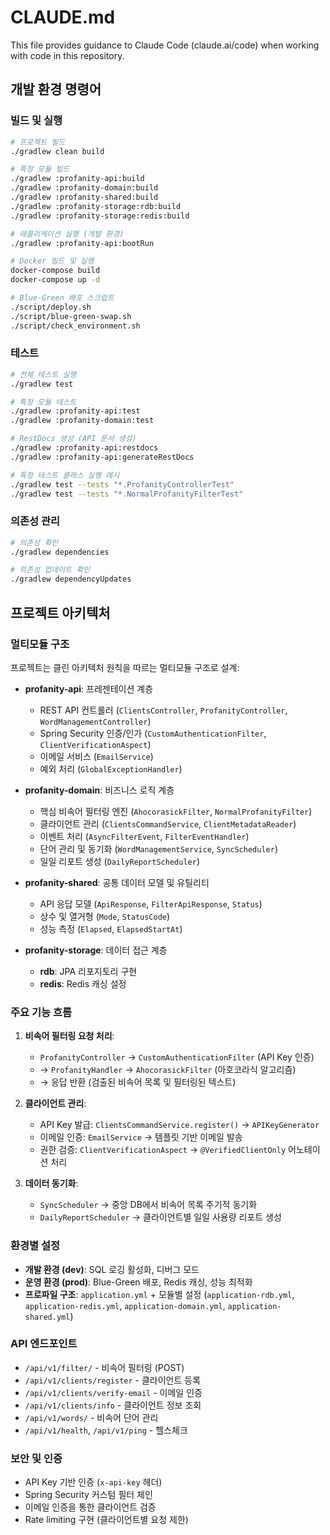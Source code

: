# CLAUDE.md

This file provides guidance to Claude Code (claude.ai/code) when working with code in this repository.

## 개발 환경 명령어

### 빌드 및 실행
```bash
# 프로젝트 빌드
./gradlew clean build

# 특정 모듈 빌드
./gradlew :profanity-api:build
./gradlew :profanity-domain:build
./gradlew :profanity-shared:build
./gradlew :profanity-storage:rdb:build
./gradlew :profanity-storage:redis:build

# 애플리케이션 실행 (개발 환경)
./gradlew :profanity-api:bootRun

# Docker 빌드 및 실행
docker-compose build
docker-compose up -d

# Blue-Green 배포 스크립트
./script/deploy.sh
./script/blue-green-swap.sh
./script/check_environment.sh
```

### 테스트
```bash
# 전체 테스트 실행
./gradlew test

# 특정 모듈 테스트
./gradlew :profanity-api:test
./gradlew :profanity-domain:test

# RestDocs 생성 (API 문서 생성)
./gradlew :profanity-api:restdocs
./gradlew :profanity-api:generateRestDocs

# 특정 테스트 클래스 실행 예시
./gradlew test --tests "*.ProfanityControllerTest"
./gradlew test --tests "*.NormalProfanityFilterTest"
```

### 의존성 관리
```bash
# 의존성 확인
./gradlew dependencies

# 의존성 업데이트 확인
./gradlew dependencyUpdates
```

## 프로젝트 아키텍처

### 멀티모듈 구조
프로젝트는 클린 아키텍처 원칙을 따르는 멀티모듈 구조로 설계:

- **profanity-api**: 프레젠테이션 계층
  - REST API 컨트롤러 (`ClientsController`, `ProfanityController`, `WordManagementController`)
  - Spring Security 인증/인가 (`CustomAuthenticationFilter`, `ClientVerificationAspect`)
  - 이메일 서비스 (`EmailService`)
  - 예외 처리 (`GlobalExceptionHandler`)

- **profanity-domain**: 비즈니스 로직 계층
  - 핵심 비속어 필터링 엔진 (`AhocorasickFilter`, `NormalProfanityFilter`)
  - 클라이언트 관리 (`ClientsCommandService`, `ClientMetadataReader`)
  - 이벤트 처리 (`AsyncFilterEvent`, `FilterEventHandler`)
  - 단어 관리 및 동기화 (`WordManagementService`, `SyncScheduler`)
  - 일일 리포트 생성 (`DailyReportScheduler`)

- **profanity-shared**: 공통 데이터 모델 및 유틸리티
  - API 응답 모델 (`ApiResponse`, `FilterApiResponse`, `Status`)
  - 상수 및 열거형 (`Mode`, `StatusCode`)
  - 성능 측정 (`Elapsed`, `ElapsedStartAt`)

- **profanity-storage**: 데이터 접근 계층
  - **rdb**: JPA 리포지토리 구현
  - **redis**: Redis 캐싱 설정

### 주요 기능 흐름

1. **비속어 필터링 요청 처리**:
   - `ProfanityController` → `CustomAuthenticationFilter` (API Key 인증)
   - → `ProfanityHandler` → `AhocorasickFilter` (아호코라식 알고리즘)
   - → 응답 반환 (검출된 비속어 목록 및 필터링된 텍스트)

2. **클라이언트 관리**:
   - API Key 발급: `ClientsCommandService.register()` → `APIKeyGenerator`
   - 이메일 인증: `EmailService` → 템플릿 기반 이메일 발송
   - 권한 검증: `ClientVerificationAspect` → `@VerifiedClientOnly` 어노테이션 처리

3. **데이터 동기화**:
   - `SyncScheduler` → 중앙 DB에서 비속어 목록 주기적 동기화
   - `DailyReportScheduler` → 클라이언트별 일일 사용량 리포트 생성

### 환경별 설정

- **개발 환경 (dev)**: SQL 로깅 활성화, 디버그 모드
- **운영 환경 (prod)**: Blue-Green 배포, Redis 캐싱, 성능 최적화
- **프로파일 구조**: `application.yml` + 모듈별 설정 (`application-rdb.yml`, `application-redis.yml`, `application-domain.yml`, `application-shared.yml`)

### API 엔드포인트

- `/api/v1/filter/` - 비속어 필터링 (POST)
- `/api/v1/clients/register` - 클라이언트 등록
- `/api/v1/clients/verify-email` - 이메일 인증
- `/api/v1/clients/info` - 클라이언트 정보 조회
- `/api/v1/words/` - 비속어 단어 관리
- `/api/v1/health`, `/api/v1/ping` - 헬스체크

### 보안 및 인증

- API Key 기반 인증 (`x-api-key` 헤더)
- Spring Security 커스텀 필터 체인
- 이메일 인증을 통한 클라이언트 검증
- Rate limiting 구현 (클라이언트별 요청 제한)